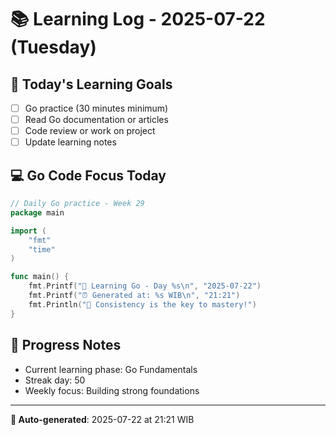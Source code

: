 # 📚 Learning Log - 2025-07-22 (Tuesday)

## 🎯 Today's Learning Goals
- [ ] Go practice (30 minutes minimum)
- [ ] Read Go documentation or articles
- [ ] Code review or work on project
- [ ] Update learning notes

## 💻 Go Code Focus Today
```go
// Daily Go practice - Week 29
package main

import (
    "fmt"
    "time"
)

func main() {
    fmt.Printf("🚀 Learning Go - Day %s\n", "2025-07-22")
    fmt.Printf("⏰ Generated at: %s WIB\n", "21:21")
    fmt.Println("💪 Consistency is the key to mastery!")
}
```

## 🌟 Progress Notes
- Current learning phase: Go Fundamentals
- Streak day: 50
- Weekly focus: Building strong foundations

---
**🤖 Auto-generated**: 2025-07-22 at 21:21 WIB
